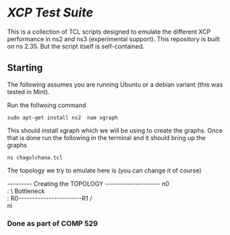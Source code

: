 ***XCP Test Suite***
===========================
This is a collection of TCL scripts designed to emulate the different XCP performance in ns2 and ns3 (experimental support). This repository is built on ns 2.35. But the script itself is self-contained.

## Starting ##
The following assumes you are running Ubuntu or a debian variant (this was tested in Mint).

Run the follwoing command

    sudo apt-get install ns2  nam xgraph

This should install xgraph which we will be using to create the graphs.
Once that is done run the following in the terminal and it should bring up the graphs

    ns chagolchana.tcl
    
The topology we try to emulate here is (you can change it of course)

--------- Creating the TOPOLOGY --------------------
       n0                             
       : \   Bottleneck            
       :  R0-----------------------R1
         /                            
       ni                         


### Done as part of COMP 529 ###
